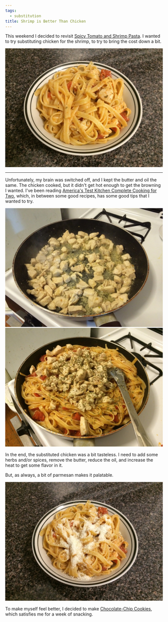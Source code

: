 ```yaml
---
tags:
  - substitution
title: Shrimp is Better Than Chicken
---
```


This weekend I decided to revisit [Spicy Tomato and Shrimp
Pasta](/blog/2015/01/08/spicy-tomato-and-shrimp-pasta). I wanted to try
substituting chicken for the shrimp, to try to bring the cost down a bit.

![](glamour-shot.jpg)

---

Unfortunately, my brain was switched off, and I kept the butter and oil the
same. The chicken cooked, but it didn't get hot enough to get the browning I
wanted. I've been reading [America's Test Kitchen Complete Cooking for
Two](http://www.amazon.com/The-Complete-Cooking-For-Cookbook/dp/1936493837),
which, in between some good recipes, has some good tips that I wanted to try.

![](cooking-chicken.jpg)
![](done.jpg)

In the end, the substituted chicken was a bit tasteless. I need to add some herbs
and/or spices, remove the butter, reduce the oil, and increase the heat to get some
flavor in it.

But, as always, a bit of parmesan makes it palatable.

![](glamour-shot-cheese.jpg)

To make myself feel better, I decided to make [Chocolate-Chip
Cookies](/blog/2015/04/19/chocolate-chip-cookies), which satisfies me for a
week of snacking.
